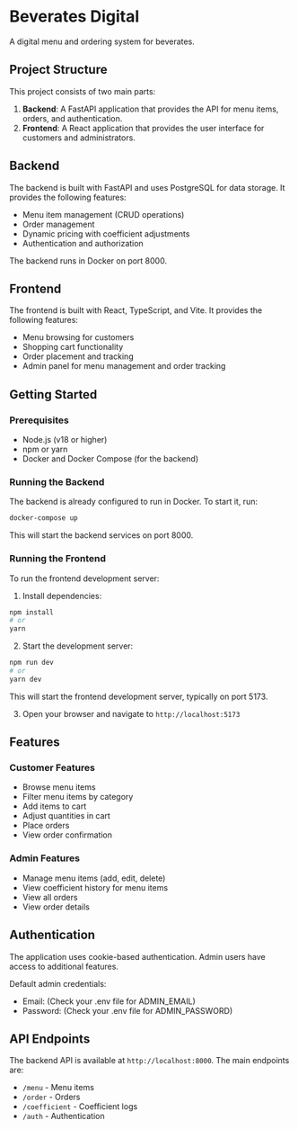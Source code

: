# Beverates Digital

A digital menu and ordering system for beverates.

## Project Structure

This project consists of two main parts:

1. **Backend**: A FastAPI application that provides the API for menu items, orders, and authentication.
2. **Frontend**: A React application that provides the user interface for customers and administrators.

## Backend

The backend is built with FastAPI and uses PostgreSQL for data storage. It provides the following features:

- Menu item management (CRUD operations)
- Order management
- Dynamic pricing with coefficient adjustments
- Authentication and authorization

The backend runs in Docker on port 8000.

## Frontend

The frontend is built with React, TypeScript, and Vite. It provides the following features:

- Menu browsing for customers
- Shopping cart functionality
- Order placement and tracking
- Admin panel for menu management and order tracking

## Getting Started

### Prerequisites

- Node.js (v18 or higher)
- npm or yarn
- Docker and Docker Compose (for the backend)

### Running the Backend

The backend is already configured to run in Docker. To start it, run:

```bash
docker-compose up
```

This will start the backend services on port 8000.

### Running the Frontend

To run the frontend development server:

1. Install dependencies:

```bash
npm install
# or
yarn
```

2. Start the development server:

```bash
npm run dev
# or
yarn dev
```

This will start the frontend development server, typically on port 5173.

3. Open your browser and navigate to `http://localhost:5173`

## Features

### Customer Features

- Browse menu items
- Filter menu items by category
- Add items to cart
- Adjust quantities in cart
- Place orders
- View order confirmation

### Admin Features

- Manage menu items (add, edit, delete)
- View coefficient history for menu items
- View all orders
- View order details

## Authentication

The application uses cookie-based authentication. Admin users have access to additional features.

Default admin credentials:
- Email: (Check your .env file for ADMIN_EMAIL)
- Password: (Check your .env file for ADMIN_PASSWORD)

## API Endpoints

The backend API is available at `http://localhost:8000`. The main endpoints are:

- `/menu` - Menu items
- `/order` - Orders
- `/coefficient` - Coefficient logs
- `/auth` - Authentication
